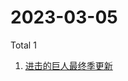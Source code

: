# 2023-03-05

Total 1

<!-- BEGIN -->
<!-- UpdateTime Sun Mar 05 2023 03:02:05 GMT+0800 (China Standard Time) -->

1. [进击的巨人最终季更新](https://www.zhihu.com/search?q=进击的巨人最终季更新)

<!-- END -->
